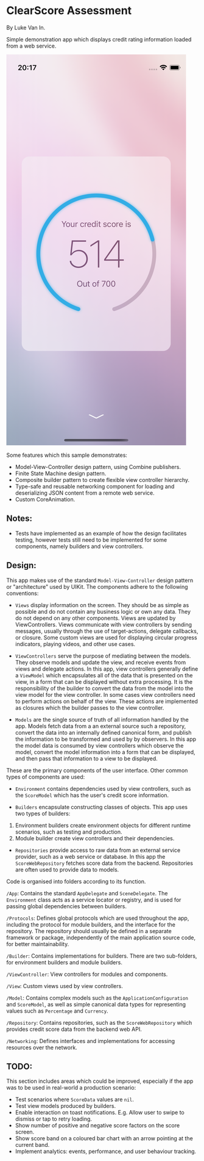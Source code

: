 #  ClearScore Assessment

By Luke Van In.

Simple demonstration app which displays credit rating information loaded from a web service. 

![Score screen, portrait orientation, light mode](Screenshots/score-light-portrait.png "Score screen")

Some features which this sample demonstrates:
- Model-View-Controller design pattern, using Combine publishers.
- Finite State Machine design pattern. 
- Composite builder pattern to create flexible view controller hierarchy.
- Type-safe and reusable networking component for loading and deserializing JSON content from a remote web service.
- Custom CoreAnimation.

## Notes:

- Tests have implemented as an example of how the design facilitates testing, however tests still need to be 
implemented for some components, namely builders and view controllers.

## Design:

This app makes use of the standard `Model-View-Controller` design pattern or "architecture" used by UIKit. The 
components adhere to the following conventions:

- `Views` display information on the screen. They should be as simple as possible and do not contain any business logic 
or own any data. They do not depend on any other components. Views are updated by ViewControllers. Views communicate 
with view controllers by sending messages, usually through the use of target-actions, delegate callbacks, or closure. 
Some custom views are used for displaying circular progress indicators, playing videos, and other use cases.    

- `ViewControllers` serve the purpose of mediating between the models. They observe models and update the view, and 
receive events from views and delegate actions. In this app, view controllers generally define a `ViewModel` which
encapsulates all of the data that is presented on the view, in a form that can be displayed without extra processing.
It is the responsibility of the builder to convert the data from the model into the view model for the view controller.
In some cases view controllers need to perform actions on behalf of the view. These actions are implemented as closures
which the builder passes to the view controller.

- `Models` are the single source of truth of all information handled by the app. Models fetch data from a an external 
source such a repository, convert the data into an internally defined canonical form, and publish the information to
be transformed and used by by observers. In this app the model data is consumed by view controllers which observe
the model, convert the model information into a form that can be displayed, and then pass that information to a view
to be displayed.

These are the primary components of the user interface. Other common types of components are used:

- `Environment` contains dependencies used by view controllers, such as the `ScoreModel` which has the user's credit 
score information.

- `Builders` encapsulate constructing classes of objects. This app uses two types of builders: 
1. Environment builders create environment objects for different runtime scenarios, such as testing and production.
2. Module builder create view controllers and their dependencies.

- `Repositories` provide access to raw data from an external service provider, such as a web service or database. In 
this app the `ScoreWebRepository` fetches score data from the backend. Repositories are often used to provide data 
to models.  

Code is organised into folders according to its function. 

`/App`: Contains the standard `AppDelegate` and `SceneDelegate`. The `Environment` class acts as a service locator or
registry, and is used for passing global dependencies between builders. 

`/Protocols`: Defines global protocols which are used throughout the app, including the protocol for module builders, 
and the interface for the repository. The repository should usually be defined in a separate framework or 
package, independently of the main application source code, for better maintainability.

`/Builder`: Contains implementations for builders. There are two sub-folders, for environment builders and 
module builders.

`/ViewController`: View controllers for modules and components.

`/View`: Custom views used by view controllers. 

`/Model`: Contains complex models such as the `ApplicationConfiguration` and `ScoreModel`, as well as simple canonical 
data types for representing values such as `Percentage` and `Currency`.     

`/Repository`: Contains repositories, such as the `ScoreWebRepository` which provides credit score data from the backend
web API.

`/Networking`: Defines interfaces and implementations for accessing resources over the network.

## TODO: 

This section includes areas which could be improved, especially if the app was to be used in real-world a 
production scenario:

- Test scenarios where `ScoreData` values are `nil`.
- Test view models produced by builders. 
- Enable interaction on toast notifications. E.g. Allow user to swipe to dismiss or tap to retry loading. 
- Show number of positive and negative score factors on the score screen.
- Show score band on a coloured bar chart with an arrow pointing at the current band.
- Implement analytics: events, performance, and user behaviour tracking.

